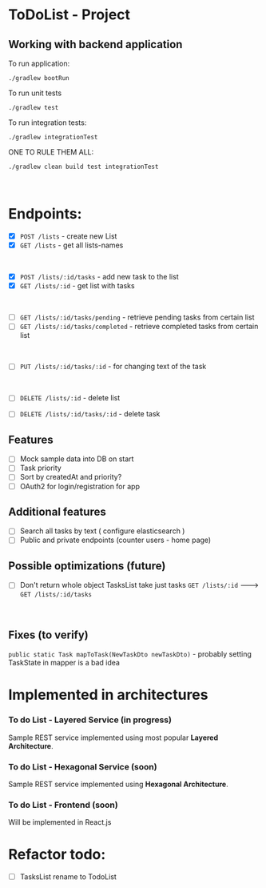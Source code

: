# ToDoList - Project

## Working with backend application

To run application:
```
./gradlew bootRun
```
To run unit tests
```
./gradlew test
```
To run integration tests:
```
./gradlew integrationTest
```
ONE TO RULE THEM ALL:
```
./gradlew clean build test integrationTest
```

<br>

# Endpoints:

* [x] `POST /lists` - create new List
* [x] `GET /lists` - get all lists-names

<br>

* [x] `POST /lists/:id/tasks` - add new task to the list
* [x] `GET /lists/:id` - get list with tasks

<br>

* [ ] `GET /lists/:id/tasks/pending` - retrieve pending tasks from certain list
* [ ] `GET /lists/:id/tasks/completed` - retrieve completed tasks from certain list

<br>

* [ ] `PUT /lists/:id/tasks/:id` - for changing text of the task

<br>

* [ ] `DELETE /lists/:id` - delete list
* [ ] `DELETE /lists/:id/tasks/:id` - delete task


## Features
- [ ] Mock sample data into DB on start
- [ ] Task priority
- [ ] Sort by createdAt and priority? 
- [ ] OAuth2 for login/registration for app

## Additional features
- [ ] Search all tasks by text ( configure elasticsearch )
- [ ] Public and private endpoints (counter users - home page)

## Possible optimizations (future)
- [ ] Don't return whole object TasksList take just tasks `GET /lists/:id` ---> `GET /lists/:id/tasks`

<br>

## Fixes (to verify)
`public static Task mapToTask(NewTaskDto newTaskDto)` - probably setting TaskState in mapper is a bad idea

# Implemented in architectures

### To do List - Layered Service (in progress)
Sample REST service implemented using most popular **Layered Architecture**.

### To do List - Hexagonal Service (soon)
Sample REST service implemented using **Hexagonal Architecture**. 

### To do List - Frontend (soon)
Will be implemented in React.js


# Refactor todo:
- [ ] TasksList rename to TodoList
